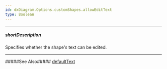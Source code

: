 ```yaml
---
id: dxDiagram.Options.customShapes.allowEditText
type: Boolean
---
```

---
##### shortDescription
Specifies whether the shape's text can be edited.

---

#####See Also#####
[defaultText](/Documentation/ApiReference/UI_Widgets/dxDiagram/Configuration/customShapes/#defaultText)